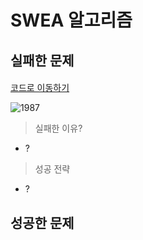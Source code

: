 # SWEA 알고리즘 

## 실패한 문제

#### []()

[코드로 이동하기]()

![1987]()

> 실패한 이유?

- ?

> 성공 전략

- ?



## 성공한 문제


